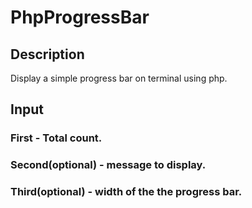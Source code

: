 # PhpProgressBar

## Description
Display a simple progress bar on terminal using php.

## Input 

### First - Total count.
### Second(optional) - message to display.
### Third(optional) - width of the the progress bar.
